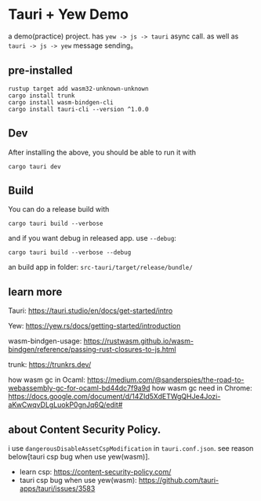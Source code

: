 # Tauri + Yew Demo

a demo(practice) project. has `yew -> js -> tauri`  async call. as well as `tauri -> js -> yew` message sending。

## pre-installed

```shell
rustup target add wasm32-unknown-unknown
cargo install trunk
cargo install wasm-bindgen-cli
cargo install tauri-cli --version ^1.0.0
```

## Dev

After installing the above, you should be able to run it with

```shell
cargo tauri dev
```

## Build

You can do a release build with

```shell
cargo tauri build --verbose
```

and if you want debug in released app. use `--debug`:

```shell
cargo tauri build --verbose --debug
```

an build app in folder: `src-tauri/target/release/bundle/`


## learn more

Tauri: https://tauri.studio/en/docs/get-started/intro

Yew: https://yew.rs/docs/getting-started/introduction

wasm-bindgen-usage: https://rustwasm.github.io/wasm-bindgen/reference/passing-rust-closures-to-js.html

trunk: https://trunkrs.dev/

how wasm gc in Ocaml: https://medium.com/@sanderspies/the-road-to-webassembly-gc-for-ocaml-bd44dc7f9a9d
how wasm gc need in Chrome: https://docs.google.com/document/d/14ZId5XdETWgQHJe4Jozi-aKwCwqvDLgLuokP0gnJq6Q/edit#

## about Content Security Policy.

i use `dangerousDisableAssetCspModification` in `tauri.conf.json`. see reason below[tauri csp bug when use yew(wasm)].

- learn csp: https://content-security-policy.com/
- tauri csp bug when use yew(wasm): https://github.com/tauri-apps/tauri/issues/3583



